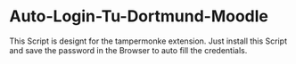 # Auto-Login-Tu-Dortmund-Moodle
This Script is designt for the tampermonke extension. Just install this Script and save the password in the Browser to auto fill the credentials. 